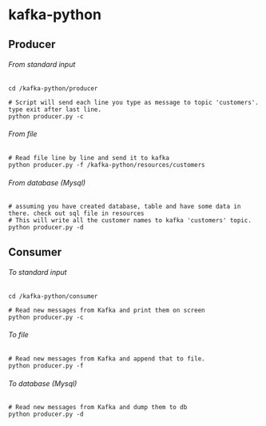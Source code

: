 # kafka-python
## Producer
###### From standard input
    cd /kafka-python/producer
     
    # Script will send each line you type as message to topic 'customers'. type exit after last line. 
    python producer.py -c 
    
###### From file
    # Read file line by line and send it to kafka 
    python producer.py -f /kafka-python/resources/customers

###### From database (Mysql)
    # assuming you have created database, table and have some data in there. check out sql file in resources
    # This will write all the customer names to kafka 'customers' topic. 
    python producer.py -d
    
    

## Consumer
###### To standard input
    cd /kafka-python/consumer
     
    # Read new messages from Kafka and print them on screen
    python producer.py -c 
    
###### To file
    # Read new messages from Kafka and append that to file.
    python producer.py -f

###### To database (Mysql)
    # Read new messages from Kafka and dump them to db
    python producer.py -d    